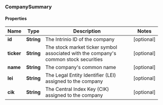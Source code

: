 
### CompanySummary

#### Properties
Name | Type | Description | Notes
------------ | ------------- | ------------- | -------------
**id** | **String** | The Intrinio ID of the company |  [optional]
**ticker** | **String** | The stock market ticker symbol associated with the company&#39;s common stock securities |  [optional]
**name** | **String** | The company&#39;s common name |  [optional]
**lei** | **String** | The Legal Entity Identifier (LEI) assigned to the company |  [optional]
**cik** | **String** | The Central Index Key (CIK) assigned to the company |  [optional]



